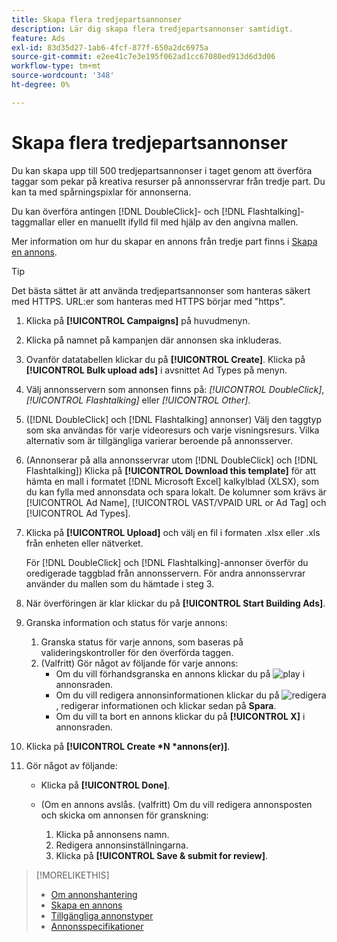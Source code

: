 ```yaml
---
title: Skapa flera tredjepartsannonser
description: Lär dig skapa flera tredjepartsannonser samtidigt.
feature: Ads
exl-id: 83d35d27-1ab6-4fcf-877f-650a2dc6975a
source-git-commit: e2ee41c7e3e195f062ad1cc67080ed913d6d3d06
workflow-type: tm+mt
source-wordcount: '348'
ht-degree: 0%

---
```


# Skapa flera tredjepartsannonser

Du kan skapa upp till 500 tredjepartsannonser i taget genom att överföra taggar som pekar på kreativa resurser på annonsservrar från tredje part. Du kan ta med spårningspixlar för annonserna.<!-- The bulksheet template for other ad servers says you can include 200. Which is it: 200 or 500? -->

Du kan överföra antingen [!DNL DoubleClick]- och [!DNL Flashtalking]-taggmallar eller en manuellt ifylld fil med hjälp av den angivna mallen.

Mer information om hur du skapar en annons från tredje part finns i [Skapa en annons](ad-create.md).

>[!TIP]
>
> Det bästa sättet är att använda tredjepartsannonser som hanteras säkert med HTTPS. URL:er som hanteras med HTTPS börjar med &quot;https&quot;.

1. Klicka på **[!UICONTROL Campaigns]** på huvudmenyn.

1. Klicka på namnet på kampanjen där annonsen ska inkluderas.

1. Ovanför datatabellen klickar du på **[!UICONTROL Create]**. Klicka på **[!UICONTROL Bulk upload ads]** i avsnittet Ad Types på menyn.

1. Välj annonsservern som annonsen finns på: *[!UICONTROL DoubleClick]*, *[!UICONTROL Flashtalking]* eller *[!UICONTROL Other]*.

1. ([!DNL DoubleClick] och [!DNL Flashtalking] annonser) Välj den taggtyp som ska användas för varje videoresurs och varje visningsresurs. Vilka alternativ som är tillgängliga varierar beroende på annonsserver.

1. (Annonserar på alla annonsservrar utom [!DNL DoubleClick] och [!DNL Flashtalking]) Klicka på **[!UICONTROL Download this template]** för att hämta en mall i formatet [!DNL Microsoft Excel] kalkylblad (XLSX), som du kan fylla med annonsdata och spara lokalt. De kolumner som krävs är [!UICONTROL Ad Name], [!UICONTROL VAST/VPAID URL or Ad Tag] och [!UICONTROL Ad Types].

1. Klicka på **[!UICONTROL Upload]** och välj en fil i formaten .xlsx eller .xls från enheten eller nätverket.

   För [!DNL DoubleClick] och [!DNL Flashtalking]-annonser överför du oredigerade taggblad från annonsservern. För andra annonsservrar använder du mallen som du hämtade i steg 3.

1. När överföringen är klar klickar du på **[!UICONTROL Start Building Ads]**.

1. Granska information och status för varje annons:

   1. Granska status för varje annons, som baseras på valideringskontroller för den överförda taggen.
   1. (Valfritt) Gör något av följande för varje annons:
      * Om du vill förhandsgranska en annons klickar du på ![play](/help/dsp/assets/play.png) i annonsraden.
      * Om du vill redigera annonsinformationen klickar du på ![redigera](/help/dsp/assets/edit.png), redigerar informationen och klickar sedan på **Spara**.
      * Om du vill ta bort en annons klickar du på **[!UICONTROL X]** i annonsraden.

1. Klicka på **[!UICONTROL Create *N *annons(er)]**.

1. Gör något av följande:

   * Klicka på **[!UICONTROL Done]**.

   * (Om en annons avslås. (valfritt) Om du vill redigera annonsposten och skicka om annonsen för granskning:
      1. Klicka på annonsens namn.
      1. Redigera annonsinställningarna.
      1. Klicka på **[!UICONTROL Save & submit for review]**.

>[!MORELIKETHIS]
>
>* [Om annonshantering](ad-about.md)
>* [Skapa en annons](ad-create.md)
>* [Tillgängliga annonstyper](ad-types.md)
>* [Annonsspecifikationer](/help/dsp/assets/ad-specs.pdf)

